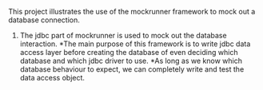 This project illustrates the use of the mockrunner framework to mock out a database connection.

1. The jdbc part of mockrunner is used to mock out the database interaction.
*The main purpose of this framework is to write jdbc data access layer before creating the database
of even deciding which database and which jdbc driver to use.
*As long as we know which database behaviour to expect, we can completely write and test the data access object.
